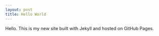 ```yaml
---
layout: post
title: Hello World
---
```


Hello. This is my new site built with Jekyll and hosted on GitHub Pages.
